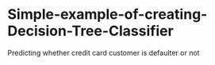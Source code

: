 # Simple-example-of-creating-Decision-Tree-Classifier
Predicting whether credit card customer is defaulter or not
